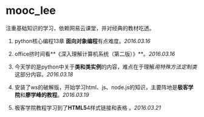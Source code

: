 # mooc_lee

注重基础知识的学习，依赖网易云课堂，并对经典的教材吃透。

1. python核心编程13章 **面向对象编程**有点难度。*2016.03.16*

2. office挤时间看**《深入理解计算机系统（第二版）》**。*2016.03.16*

3. 今天学的是python中关于**类和类实例**的内容，难点在于理解*用特殊方法定制类*这部分内容。*2016.03.18*

4. 安装了ws的破解版，开始学习html、js、node.js的知识，主要阵地是**极客学院**和**廖学峰的教程**。*2016.03.19*

5. 极客学院教程学习到了**HTML5**4样式链接和表格 。*2016.03.21*

